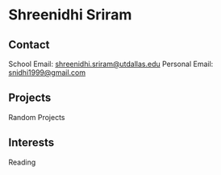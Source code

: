 # Shreenidhi Sriram
## Contact
School Email: shreenidhi.sriram@utdallas.edu
Personal Email: snidhi1999@gmail.com

## Projects
Random Projects

## Interests
Reading
